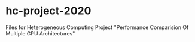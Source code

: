 # hc-project-2020
Files for Heterogeneous Computing Project "Performance Comparision Of Multiple GPU Architectures"
